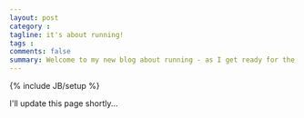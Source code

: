 ```yaml
---
layout: post
category : 
tagline: it's about running!
tags : 
comments: false
summary: Welcome to my new blog about running - as I get ready for the Virgin London Marathon 2016
---
```


{% include JB/setup %}

I'll update this page shortly...

<!--
## My Virgin Money Giving Page

Dig deep...support two worthy charities: Stroke Association and Special Effect

<a href="http://uk.virginmoneygiving.com/progers" target="_blank" title="Link opens in a new window"><img src="http://uk.virginmoneygiving.com/giving/Images/banners/261x88_donate2.png" border="0" alt="Make a donation using Virgin Money Giving"></a>
-->